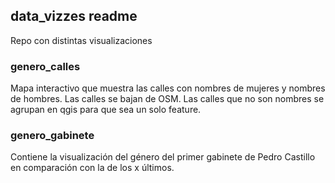 ## data_vizzes readme

Repo con distintas visualizaciones  

### genero_calles
Mapa interactivo que muestra las calles con nombres de mujeres y nombres de hombres.
Las calles se bajan de OSM. Las calles que no son nombres se agrupan en qgis para que sea un solo feature.

### genero_gabinete
Contiene la visualización del género del primer gabinete de Pedro Castillo en comparación con la de los x últimos.